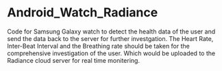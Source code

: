 # Android_Watch_Radiance
Code for Samsung Galaxy watch to detect the health data of the user and send the data back to the server for further investgation.  The Heart Rate, Inter-Beat Interval and the Breathing rate should be taken for the comprehensive investigation of the user. Which would be uploaded to the Radiance cloud server for real time monitering.

